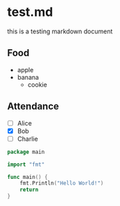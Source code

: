 # test.md
this is a testing markdown document

## Food
* apple
* banana
	* cookie

## Attendance
- [ ] Alice
- [x] Bob
- [ ] Charlie

```go
package main

import "fmt"

func main() {
	fmt.Println("Hello World!")
	return
}
```

